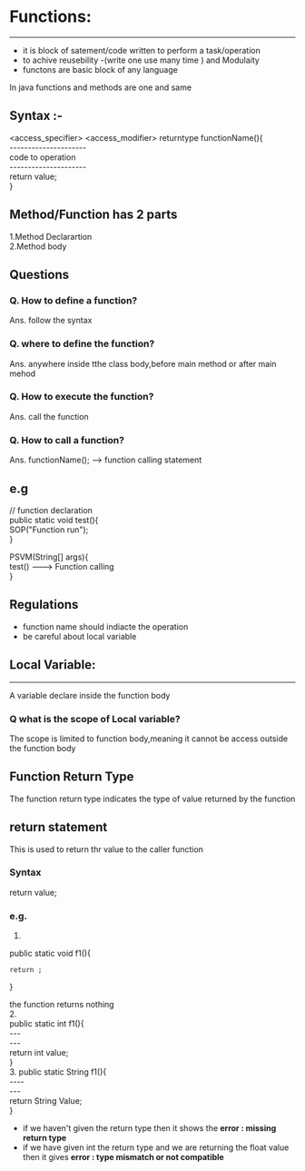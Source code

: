 # Functions:
----------
- it is block of satement/code written to perform a task/operation  
 - to achive reusebility -(write one use many time ) and Modulaity  
 - functons are basic block of any language  

 In java functions and methods are one and same   


 ## Syntax :-
 <access_specifier> <access_modifier> returntype functionName(<parameter list>){  
    ---------------------  
    code to operation  
    ---------------------  
    return value;  
 }  

## Method/Function has 2 parts
1.Method Declarartion  
2.Method body  

## Questions
 ### Q. How to define a function?  
 Ans. follow the syntax

 ### Q. where to define the function?  
Ans. anywhere inside tthe class body,before main method or after main mehod

 ### Q. How to execute the function?  
 Ans. call the function

### Q. How to call a function?  
 Ans. functionName(); --> function calling statement

## e.g
// function declaration  
public static void test(){   
    SOP("Function run");  
}  

PSVM(String[] args){  
    test() ---> Function calling  
}  

## Regulations
- function name should indiacte the operation
- be careful about local variable

## Local Variable:
------------------
A variable declare inside the function body   

### Q what is the scope of Local variable?
The scope is limited to function body,meaning it cannot be access outside the function body   


## Function Return Type
 The function return type indicates the type of value returned by the function
## return statement 
This is used to return thr value to the caller function

### Syntax
return value;

### e.g.
1. 
public static void f1(){  

    return ;  
}  

the function returns nothing  
2.  
public static int f1(){  
    ---  
    ---  
    return int value;   
}  
3. 
public static String f1(){  
    ----  
    ---  
    return String Value;  
}  

- if we haven't given the return type then it shows the <b> error : missing return type</b>
- if we have given int the return type and we are returning the float value then it gives <b>error :
 type mismatch or not compatible</b>